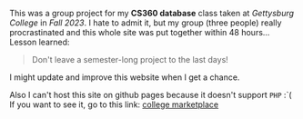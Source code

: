 This was a group project for my **CS360 database** class taken at *Gettysburg College* in _Fall 2023_. I hate to admit it, but my group (three people) really procrastinated and this whole site was put together within 48 hours... Lesson learned:

> Don't leave a semester-long project to the last days!

I might update and improve this website when I get a chance.

Also I can't host this site on github pages because it doesn't support `PHP` :`(   If you want to see it, go to this link: [college marketplace](http://cs.gettysburg.edu/~tangyi02/Projects/collegeMarketplace/)
